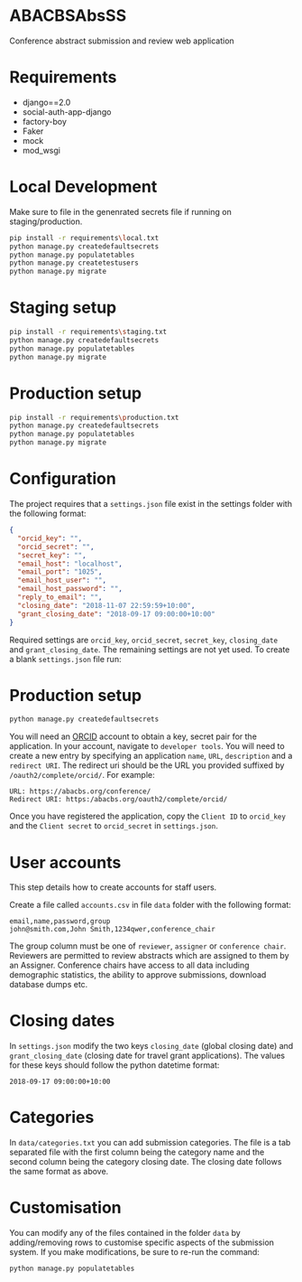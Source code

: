 # ABACBSAbsSS
Conference abstract submission and review web application

# Requirements
- django==2.0
- social-auth-app-django
- factory-boy
- Faker
- mock
- mod_wsgi

# Local Development
Make sure to file in the genenrated secrets file if running on staging/production.

```bash
pip install -r requirements\local.txt
python manage.py createdefaultsecrets
python manage.py populatetables
python manage.py createtestusers
python manage.py migrate
```

# Staging setup
```bash
pip install -r requirements\staging.txt
python manage.py createdefaultsecrets
python manage.py populatetables
python manage.py migrate
```

# Production setup
```bash
pip install -r requirements\production.txt
python manage.py createdefaultsecrets
python manage.py populatetables
python manage.py migrate
```

# Configuration
The project requires that a `settings.json` file exist in the settings folder with
the following format:

```json
{
  "orcid_key": "",
  "orcid_secret": "",
  "secret_key": "",
  "email_host": "localhost",
  "email_port": "1025",
  "email_host_user": "",
  "email_host_password": "",
  "reply_to_email": "",
  "closing_date": "2018-11-07 22:59:59+10:00",
  "grant_closing_date": "2018-09-17 09:00:00+10:00"
}
```

Required settings are `orcid_key`, `orcid_secret`, `secret_key`, `closing_date`
and `grant_closing_date`. The remaining settings are not yet used. 
To create a blank `settings.json` file run:


# Production setup
```bash
python manage.py createdefaultsecrets
```

You will need an [ORCID](https://orcid.org/) account to obtain a key, secret
pair for the application. In your account, navigate to `developer tools`. You
will need to create a new entry by specifying an application `name`, `URL`,
`description` and a `redirect URI`. The redirect uri should be the URL you provided
suffixed by `/oauth2/complete/orcid/`. For example: 

```
URL: https://abacbs.org/conference/
Redirect URI: https:/abacbs.org/oauth2/complete/orcid/
```

Once you have registered the application, copy the `Client ID` to `orcid_key`
and the `Client secret` to `orcid_secret` in `settings.json`.


# User accounts
This step details how to create accounts for staff users.

Create a file called `accounts.csv` in file `data` folder with the following 
format:

```csv
email,name,password,group
john@smith.com,John Smith,1234qwer,conference_chair
```

The group column must be one of `reviewer`, `assigner` or `conference chair`.
Reviewers are permitted to review abstracts which are assigned to them by
an Assigner. Conference chairs have access to all data including demographic
statistics, the ability to approve submissions, download database dumps etc. 



# Closing dates
In `settings.json` modify the two keys `closing_date` (global closing date)
and `grant_closing_date` (closing date for travel grant applications). The values
for these keys should follow the python datetime format:

```
2018-09-17 09:00:00+10:00
```

# Categories
In `data/categories.txt` you can add submission categories. The file is a
tab separated file with the first column being the category name and the second
column being the category closing date. The closing date follows the same format
as above.


# Customisation
You can modify any of the files contained in the folder `data` by
adding/removing rows to customise specific aspects of the submission system. If
you make modifications, be sure to re-run the command:

```bash
python manage.py populatetables
```
